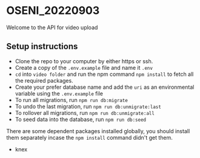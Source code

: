 # OSENI_20220903

Welcome to the API for video upload

## Setup instructions

- Clone the repo to your computer by either https or ssh.
- Create a copy of the `.env.example` file and name it `.env`
- `cd` into `video folder` and run the npm command `npm install` to fetch all the required packages.
- Create your prefer database name and add the `uri` as an environmental variable using the `.env.example` file
- To run all migrations, run `npm run db:migrate`
- To undo the last migration, run `npm run db:unmigrate:last`
- To rollover all migrations, run `npm run db:unmigrate:all`
- To seed data into the database, run `npm run db:seed`

There are some dependent packages installed globally, you should install them separately incase the `npm install` command didn't get them.

- knex
